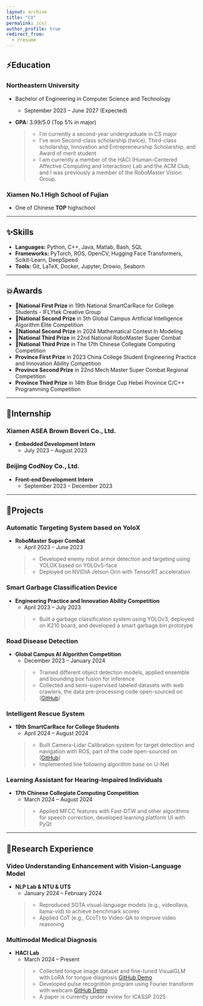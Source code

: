 ```yaml
---
layout: archive
title: "CV"
permalink: /cv/
author_profile: true
redirect_from:
  - /resume
---
```


## ⚡Education

### Northeastern University

- Bachelor of Engineering in Computer Science and Technology
  - September 2023 – June 2027 (Expected)
- **GPA:** 3.99/5.0 (Top 5% in major)

  > - I'm currently a second-year undergraduate in CS major
  > - I've won Second-class scholarship (twice), Third-class scholarship, Innovation and Entrepreneurship Scholarship, and Award of merit student
  > - I am currently a member of the HACI (Human-Centered Affective Computing and Interaction) Lab and the ACM Club, and I was previously a member of the RoboMaster Vision Group.

### Xiamen No.1 High School of Fujian
- One of Chinese **TOP** highschool


---

## ✨Skills

- **Languages:** Python, C++, Java, Matlab, Bash, SQL
- **Frameworks:** PyTorch, ROS, OpenCV, Hugging Face Transformers, Scikit-Learn, DeepSpeed
- **Tools:** Git, LaTeX, Docker, Jupyter, Drowio, Seaborn

---

## 💥Awards

- **🥇National First Prize** in 19th National SmartCarRace for College Students - IFLYtek Creative Group
- **🥈National Second Prize** in 5th Global Campus Artificial Intelligence Algorithm Elite Competition
- **🥈National Second Prize** in 2024 Mathematical Contest In Modeling
- **🥉National Third Prize** in 22nd National RoboMaster Super Combat
- **🥉National Third Prize** in The 17th Chinese Collegiate Computing Competition
- **Province First Prize** in 2023 China College Student Engineering Practice and Innovation Ability Competition
- **Province Second Prize** in 22nd Mech Master Super Combat Regional Competition
- **Province Third Prize** in 14th Blue Bridge Cup Hebei Province C/C++ Programming Competition

---

## 🤗Internship

### Xiamen ASEA Brown Boveri Co., Ltd.

- **Embedded Development Intern**
  - July 2023 – August 2023

### Beijing CodNoy Co., Ltd.

- **Front-end Development Intern**
  - September 2023 – December 2023

---

## 🎁Projects

### Automatic Targeting System based on YoloX

- **RoboMaster Super Combat**  
  - April 2023 – June 2023  
  > - Developed enemy robot armor detection and targeting using YOLOX based on YOLOv5-face  
  > - Deployed on NVIDIA Jetson Orin with TensorRT acceleration  

### Smart Garbage Classification Device

- **Engineering Practice and Innovation Ability Competition**  
  - April 2023 – July 2023  
  > - Built a garbage classification system using YOLOv3, deployed on K210 board, and developed a smart garbage bin prototype  

### Road Disease Detection

- **Global Campus AI Algorithm Competition**  
  - December 2023 – January 2024  
  > - Trained different object detection models, applied ensemble and bounding box fusion for inference  
  > - Collected and semi-supervised labeled datasets with web crawlers, the data pre-processing code open-sourced on ([GitHub](https://github.com/zin-Fu/Automation-Data-Processing))  

### Intelligent Rescue System

- **19th SmartCarRace for College Students**  
  - April 2024 – August 2024  
  > - Built Camera-Lidar Calibration system for target detection and navigation with ROS, part of the code open-sourced on ([GitHub](https://github.com/zin-Fu/YOLOv5-ROS-Navigation))  
  > - Implemented line following algorithm base on U-Net 

### Learning Assistant for Hearing-Impaired Individuals

- **17th Chinese Collegiate Computing Competition**  
  - March 2024 – August 2024
  > - Applied MFCC features with Fast-DTW and other algorithms for speech correction, developed learning platform UI with PyQt
---

## 👑Research Experience

### Video Understanding Enhancement with Vision-Language Model

- **NLP Lab & NTU & UTS**  
  - January 2024 – February 2024  
  > - Reproduced SOTA visual-language models (e.g., videollava, llama-vid) to achieve benchmark scores  
  > - Applied CoT (e.g., CcoT) to Video-QA to improve video reasoning  

### Multimodal Medical Diagnosis

- **HACI Lab**  
  - March 2024 – Present  
  > - Collected tongue image dataset and fine-tuned VisualGLM with LoRA for tongue diagnosis [GitHub Demo](https://github.com/zin-Fu/Tongue-Segmentation-and-classification)  
  > - Developed pulse recognition program using Fourier transform with webcam [GitHub Demo](https://github.com/zin-Fu/WristRateMonitor)
  > - A paper is currently under review for ICASSP 2025

